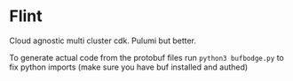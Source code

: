 # Flint

Cloud agnostic multi cluster cdk. Pulumi but better.

To generate actual code from the protobuf files run `python3 bufbodge.py` to fix python imports (make sure you have buf installed and authed)